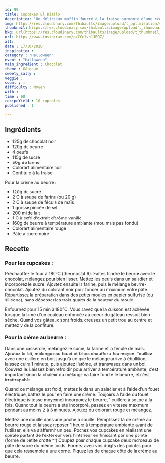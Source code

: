 ```yaml
---
id: 99
title: Cupcakes El Diablo
description: "Un délicieux muffin fourré à la fraise surmonté d'une crème au beurre endiablée."
img: https://res.cloudinary.com/thibaults/image/upload/t_optimisation/v1603018499/Recipes/20201017_cupackes_chocolat_fraise.jpg
thumbnail: https://res.cloudinary.com/thibaults/image/upload/t_thumbnail_josie/v1603018499/Recipes/20201017_cupackes_chocolat_fraise.jpg
bkg: url(https://res.cloudinary.com/thibaults/image/upload/t_thumbnail_josie/v1603018499/Recipes/20201017_cupackes_chocolat_fraise.jpg)
url: https://www.instagram.com/p/CGc1vo1JBQZ/
alt: 
date : 17/10/2020
inspiration : 
category : "Halloween"
event : "Halloween"
main_ingredient : Chocolat
theme : Gâteaux
sweety_salty : 
veggie : 
country :
difficulty : Moyen
with : 
time : 60
recipeYield : 10 cupcakes
published : 1

---
```


## Ingrédients
 - 125g de chocolat noir
 - 120g de beurre
 - 4 oeufs
 - 115g de sucre
 - 50g de farine
 - Colorant alimentaire noir
 - Confiture à la fraise

Pour la crème au beurre :
 - 120g de sucre
 - 2 C à soupe de farine (ou 20 g)
 - 2 C à soupe de fécule de maïs
 - 1 grosse pincée de sel
 - 200 ml de lait
 - 1 C à café d’extrait d’arôme vanille
 - 160g de beurre à température ambiante (mou mais pas fondu)
 - Colorant alimentaire rouge
 - Pâte à sucre noire

## Recette
### Pour les cupcakes :
Préchauffez le four à 180°C (thermostat 6). Faites fondre le beurre avec le chocolat, mélangez pour bien lisser. Mettez les oeufs dans un saladier et incorporez le sucre. Ajoutez ensuite la farine, puis le mélange beurre-chocolat. Ajoutez du colorant noir pour foncer au maximum votre pâte. Répartissez la préparation dans des petits moules en papier sulfurisé (ou silicone), sans dépasser les trois quarts de la hauteur du moule.

Enfournez pour 15 min à 180°C. Vous savez que la cuisson est achevée lorsque la lame d'un couteau enfoncée au coeur du gâteau ressort bien sèche. Quand vos gâteaux sont froids, creusez un petit trou au centre et mettez y de la confiture.

### Pour la crème au beurre :
Dans une casserole, mélangez le sucre, la farine et la fécule de maïs. Ajoutez le lait, mélangez au fouet et faites chauffer à feu moyen. Touillez avec une cuillère en bois jusqu’à ce que le mélange arrive à ébullition, laissez cuire 1 minute, puis ajoutez l’arôme, et transvasez dans un bol. Couvrez le. Laissez bien refroidir pour arriver à température ambiante, c’est important sinon la chaleur du mélange va faire fondre le beurre, et c’est irrattrapable.

Quand ce mélange est froid, mettez le dans un saladier et à l’aide d’un fouet électrique, battez le pour en faire une crème. Toujours à l’aide du fouet électrique (vitesse moyenne) incorporez le beurre, 1 cuillère à soupe à la fois. Quand tout le beurre a été incorporé, passez en vitesse maximum pendant au moins 2 à 3 minutes. Ajoutez du colorant rouge et mélangez.

Mettez une douille dans une poche à douille. Remplissez là de crème au beurre rouge et laissez reposer 1 heure à température ambiante avant de l’utiliser, elle va s’affermir un peu. Pochez vos cupcakes en réalisant une spirale partant de l’extérieur vers l’intérieur en finissant par une pointe (forme de petite crotte ^^).Coupez pour chaque cupcake deux morceaux de pâte de sucre du même poids. Formez avec vos doigts des pointes pour que cela ressemble à une corne. Piquez les de chaque côté de la crème au beurre.